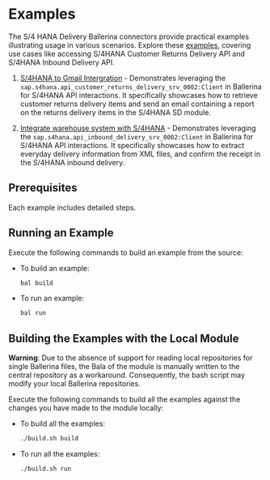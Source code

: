 # Examples

The S/4 HANA Delivery Ballerina connectors provide practical examples illustrating usage in various
scenarios. Explore these [examples](https://github.com/ballerina-platform/module-ballerinax-sap.s4hana.delivery/tree/main/examples), covering use cases like accessing S/4HANA Customer Returns Delivery API and S/4HANA Inbound Delivery API.

1. [S/4HANA to Gmail Intergration](https://github.com/ballerina-platform/module-ballerinax-sap.s4hana.delivery/tree/main/examples/returns-from-sap) -
   Demonstrates leveraging the `sap.s4hana.api_customer_returns_delivery_srv_0002:Client` in Ballerina for S/4HANA API interactions. It
   specifically showcases how to retrieve customer returns delivery items and send an email containing a report on the returns delivery items
   in the S/4HANA SD module.

2. [Integrate warehouse system with S/4HANA](https://github.com/ballerina-platform/module-ballerinax-sap.s4hana.delivery/tree/main/examples/inbound-deliveries-to-sap) - 
    Demonstrates leveraging the `sap.s4hana.api_inbound_delivery_srv_0002:Client` in Ballerina for S/4HANA API interactions. It specifically showcases how to extract everyday delivery information from XML files, and confirm the receipt in the S/4HANA inbound delivery.

## Prerequisites

Each example includes detailed steps.

## Running an Example

Execute the following commands to build an example from the source:

* To build an example:

    ```bash
    bal build
    ```

* To run an example:

    ```bash
    bal run
    ```

## Building the Examples with the Local Module

**Warning**: Due to the absence of support for reading local repositories for single Ballerina files, the Bala of the
module is manually written to the central repository as a workaround. Consequently, the bash script may modify your
local Ballerina repositories.

Execute the following commands to build all the examples against the changes you have made to the module locally:

* To build all the examples:

    ```bash
    ./build.sh build
    ```

* To run all the examples:

    ```bash
    ./build.sh run
    ```